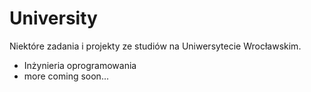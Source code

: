 # University
Niektóre zadania i projekty ze studiów na Uniwersytecie Wrocławskim.

- Inżynieria oprogramowania
- more coming soon...
